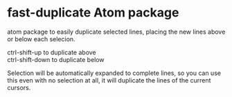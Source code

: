 # fast-duplicate Atom package

atom package to easily duplicate selected lines, placing the new lines above or below each selecion.

ctrl-shift-up to duplicate above  
ctrl-shift-down to duplicate below  

Selection will be automatically expanded to complete lines, so you can use this even with no selection at all, it will duplicate the lines of the current cursors.
